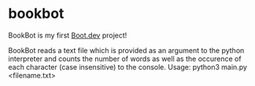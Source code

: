 # bookbot

BookBot is my first [Boot.dev](https://www.boot.dev) project!

BookBot reads a text file which is provided as an argument to the python interpreter and counts the number of words as well as the occurence of each character (case insensitive) to the console.
Usage: python3 main.py <filename.txt>
